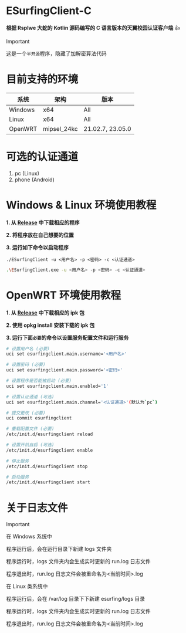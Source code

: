 # ESurfingClient-C

**根据 Rsplwe 大蛇的 Kotlin 源码编写的 C 语言版本的天翼校园认证客户端** :+1:

> [!IMPORTANT]
> 这是一个`半开源`程序，隐藏了加解密算法代码

# 目前支持的环境

|系统|架构|版本|
|----|----|----|
|Windows|x64|All|
|Linux|x64|All|
|OpenWRT|mipsel_24kc|21.02.7, 23.05.0|

# 可选的认证通道

1. pc (Linux)
2. phone (Android)

# Windows & Linux 环境使用教程

**1. 从 [Release](https://github.com/BadGhost520/ESurfingClient-CVersion/releases) 中下载相应的程序**

**2. 将程序放在自己想要的位置**

**3. 运行如下命令以启动程序**

```shell
./ESurfingClient -u <用户名> -p <密码> -c <认证通道>
```

```bash
.\ESurfingClient.exe -u <用户名> -p <密码> -c <认证通道>
```

# OpenWRT 环境使用教程

**1. 从 [Release](https://github.com/BadGhost520/ESurfingClient-CVersion/releases) 中下载相应的 ipk 包**

**2. 使用 opkg install 安装下载的 ipk 包**

**3. 运行下面`必要`的命令以设置服务配置文件和运行服务**

```bash
# 设置用户名 (必要)
uci set esurfingclient.main.username='<用户名>'
```
```bash
# 设置密码 (必要)
uci set esurfingclient.main.password='<密码>'
```
```bash
# 设置程序是否能被启动 (必要)
uci set esurfingclient.main.enabled='1'
```
```bash
# 设置认证通道 (可选)
uci set esurfingclient.main.channel='<认证通道>'(默认为`pc`)
```
```bash
# 提交更改 (必要)
uci commit esurfingclient
```
```bash
# 重载配置文件 (必要)
/etc/init.d/esurfingclient reload
```
```bash
# 设置开机自启 (可选)
/etc/init.d/esurfingclient enable
```
```bash
# 停止服务
/etc/init.d/esurfingclient stop
```
```bash
# 启动服务
/etc/init.d/esurfingclient start
```

# 关于日志文件

> [!IMPORTANT]
> 在 Windows 系统中
> 
> 程序运行后，会在运行目录下新建 logs 文件夹
> 
> 程序运行时，logs 文件夹内会生成实时更新的 run.log 日志文件
> 
> 程序退出时，run.log 日志文件会被重命名为<当前时间>.log
>
> 在 Linux 类系统中
>
> 程序运行后，会在 /var/log 目录下下新建 esurfing/logs 目录
> 
> 程序运行时，logs 文件夹内会生成实时更新的 run.log 日志文件
> 
> 程序退出时，run.log 日志文件会被重命名为<当前时间>.log
